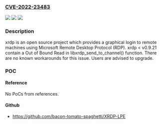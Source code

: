 ### [CVE-2022-23483](https://cve.mitre.org/cgi-bin/cvename.cgi?name=CVE-2022-23483)
![](https://img.shields.io/static/v1?label=Product&message=xrdp&color=blue)
![](https://img.shields.io/static/v1?label=Version&message=%3D%20%3C%200.9.21%20&color=brighgreen)
![](https://img.shields.io/static/v1?label=Vulnerability&message=CWE-125%3A%20Out-of-bounds%20Read&color=brighgreen)

### Description

xrdp is an open source project which provides a graphical login to remote machines using Microsoft Remote Desktop Protocol (RDP). xrdp < v0.9.21 contain a Out of Bound Read in libxrdp_send_to_channel() function. There are no known workarounds for this issue. Users are advised to upgrade.

### POC

#### Reference
No PoCs from references.

#### Github
- https://github.com/bacon-tomato-spaghetti/XRDP-LPE

